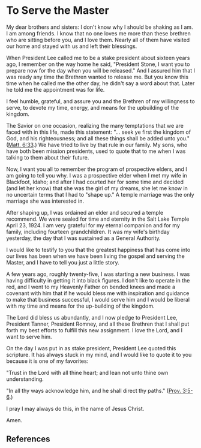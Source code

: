 # To Serve the Master

My dear brothers and sisters: I don't know why I should be shaking as I am. I
am among friends. I know that no one loves me more than these brethren who are
sitting before you, and I love them. Nearly all of them have visited our home
and stayed with us and left their blessings.

When President Lee called me to be a stake president about sixteen years ago,
I remember on the way home he said, "President Stone, I want you to prepare
now for the day when you will be released." And I assured him that I was ready
any time the Brethren wanted to release me. But you know this time when he
called me the other day, he didn't say a word about that. Later he told me the
appointment was for life.

I feel humble, grateful, and assure you and the Brethren of my willingness to
serve, to devote my time, energy, and means for the upbuilding of the kingdom.

The Savior on one occasion, realizing the many temptations that we are faced
with in this life, made this statement: "... seek ye first the kingdom of God,
and his righteousness; and all these things shall be added unto you." ([Matt.
6:33](/scriptures/nt/matt/6.33?lang=eng#32).) We have tried to live by that
rule in our family. My sons, who have both been mission presidents, used to
quote that to me when I was talking to them about their future.

Now, I want you all to remember the program of prospective elders, and I am
going to tell you why. I was a prospective elder when I met my wife in
Blackfoot, Idaho; and after I had courted her for some time and decided (and
let her know) that she was the girl of my dreams, she let me know in no
uncertain terms that I had to "shape up." A temple marriage was the only
marriage she was interested in.

After shaping up, I was ordained an elder and secured a temple recommend. We
were sealed for time and eternity in the Salt Lake Temple April 23, 1924. I am
very grateful for my eternal companion and for my family, including fourteen
grandchildren. It was my wife's birthday yesterday, the day that I was
sustained as a General Authority.

I would like to testify to you that the greatest happiness that has come into
our lives has been when we have been living the gospel and serving the Master,
and I have to tell you just a little story.

A few years ago, roughly twenty-five, I was starting a new business. I was
having difficulty in getting it into black figures. I don't like to operate in
the red, and I went to my Heavenly Father on bended knees and made a covenant
with him that if he would bless me with inspiration and guidance to make that
business successful, I would serve him and I would be liberal with my time and
means for the up-building of the kingdom.

The Lord did bless us abundantly, and I now pledge to President Lee, President
Tanner, President Romney, and all these Brethren that I shall put forth my
best efforts to fulfill this new assignment. I love the Lord, and I want to
serve him.

On the day I was put in as stake president, President Lee quoted this
scripture. It has always stuck in my mind, and I would like to quote it to you
because it is one of my favorites:

"Trust in the Lord with all thine heart; and lean not unto thine own
understanding.

"In all thy ways acknowledge him, and he shall direct thy paths." ([Prov.
3:5-6](/scriptures/ot/prov/3.5-6?lang=eng#4).)

I pray I may always do this, in the name of Jesus Christ.

Amen.

## References

